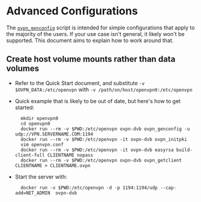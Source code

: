 # Advanced Configurations

The [`ovpn_genconfig`](/bin/ovpn_genconfig) script is intended for simple configurations that apply to the majority of the users.  If your use case isn't general, it likely won't be supported.  This document aims to explain how to work around that. 

## Create host volume mounts rather than data volumes

* Refer to the Quick Start document, and substitute `-v $OVPN_DATA:/etc/openvpn` with `-v /path/on/host/openvpn0:/etc/openvpn`
* Quick example that is likely to be out of date, but here's how to get started:

        mkdir openvpn0
        cd openvpn0
        docker run --rm -v $PWD:/etc/openvpn ovpn-dvb ovpn_genconfig -u udp://VPN.SERVERNAME.COM:1194
        docker run --rm -v $PWD:/etc/openvpn -it ovpn-dvb ovpn_initpki
        vim openvpn.conf
        docker run --rm -v $PWD:/etc/openvpn -it ovpn-dvb easyrsa build-client-full CLIENTNAME nopass
        docker run --rm -v $PWD:/etc/openvpn ovpn-dvb ovpn_getclient CLIENTNAME > CLIENTNAME.ovpn

* Start the server with:

        docker run -v $PWD:/etc/openvpn -d -p 1194:1194/udp --cap-add=NET_ADMIN  ovpn-dvb
